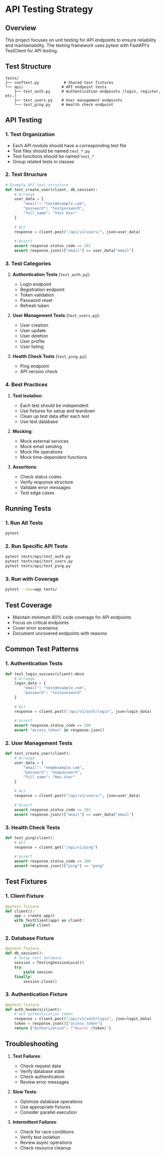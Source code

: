 # API Testing Strategy

## Overview

This project focuses on unit testing for API endpoints to ensure reliability and maintainability. The testing framework uses pytest with FastAPI's TestClient for API testing.

## Test Structure

```
tests/
├── conftest.py           # Shared test fixtures
└── api/                 # API endpoint tests
    ├── test_auth.py     # Authentication endpoints (login, register, etc.)
    ├── test_users.py    # User management endpoints
    └── test_ping.py     # Health check endpoint
```

## API Testing

### 1. Test Organization

- Each API module should have a corresponding test file
- Test files should be named `test_*.py`
- Test functions should be named `test_*`
- Group related tests in classes

### 2. Test Structure

```python
# Example API test structure
def test_create_user(client, db_session):
    # Arrange
    user_data = {
        "email": "test@example.com",
        "password": "testpassword",
        "full_name": "Test User"
    }
    
    # Act
    response = client.post("/api/v1/users/", json=user_data)
    
    # Assert
    assert response.status_code == 201
    assert response.json()["email"] == user_data["email"]
```

### 3. Test Categories

1. **Authentication Tests** (`test_auth.py`):
   - Login endpoint
   - Registration endpoint
   - Token validation
   - Password reset
   - Refresh token

2. **User Management Tests** (`test_users.py`):
   - User creation
   - User update
   - User deletion
   - User profile
   - User listing

3. **Health Check Tests** (`test_ping.py`):
   - Ping endpoint
   - API version check

### 4. Best Practices

1. **Test Isolation**:
   - Each test should be independent
   - Use fixtures for setup and teardown
   - Clean up test data after each test
   - Use test database

2. **Mocking**:
   - Mock external services
   - Mock email sending
   - Mock file operations
   - Mock time-dependent functions

3. **Assertions**:
   - Check status codes
   - Verify response structure
   - Validate error messages
   - Test edge cases

## Running Tests

### 1. Run All Tests
```bash
pytest
```

### 2. Run Specific API Tests
```bash
pytest tests/api/test_auth.py
pytest tests/api/test_users.py
pytest tests/api/test_ping.py
```

### 3. Run with Coverage
```bash
pytest --cov=app tests/
```

## Test Coverage

- Maintain minimum 80% code coverage for API endpoints
- Focus on critical endpoints
- Cover error scenarios
- Document uncovered endpoints with reasons

## Common Test Patterns

### 1. Authentication Tests
```python
def test_login_success(client):deco
    # Arrange
    login_data = {
        "email": "test@example.com",
        "password": "testpassword"
    }
    
    # Act
    response = client.post("/api/v1/auth/login", json=login_data)
    
    # Assert
    assert response.status_code == 200
    assert "access_token" in response.json()
```

### 2. User Management Tests
```python
def test_create_user(client):
    # Arrange
    user_data = {
        "email": "new@example.com",
        "password": "newpassword",
        "full_name": "New User"
    }
    
    # Act
    response = client.post("/api/v1/users/", json=user_data)
    
    # Assert
    assert response.status_code == 201
    assert response.json()["email"] == user_data["email"]
```

### 3. Health Check Tests
```python
def test_ping(client):
    # Act
    response = client.get("/api/v1/ping")
    
    # Assert
    assert response.status_code == 200
    assert response.json()["ping"] == "pong"
```

## Test Fixtures

### 1. Client Fixture
```python
@pytest.fixture
def client():
    app = create_app()
    with TestClient(app) as client:
        yield client
```

### 2. Database Fixture
```python
@pytest.fixture
def db_session():
    # Setup test database
    session = TestingSessionLocal()
    try:
        yield session
    finally:
        session.close()
```

### 3. Authentication Fixture
```python
@pytest.fixture
def auth_headers(client):
    # Get authentication token
    response = client.post("/api/v1/auth/login", json=login_data)
    token = response.json()["access_token"]
    return {"Authorization": f"Bearer {token}"}
```

## Troubleshooting

1. **Test Failures**:
   - Check request data
   - Verify database state
   - Check authentication
   - Review error messages

2. **Slow Tests**:
   - Optimize database operations
   - Use appropriate fixtures
   - Consider parallel execution

3. **Intermittent Failures**:
   - Check for race conditions
   - Verify test isolation
   - Review async operations
   - Check resource cleanup 